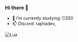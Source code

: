 ### Hi there 👋

- 🌱 I’m currently studying: CS50
- 📫 Discord: raphadev_

![Lua](https://img.shields.io/badge/lua-%232C2D72.svg?style=for-the-badge&logo=lua&logoColor=white)
